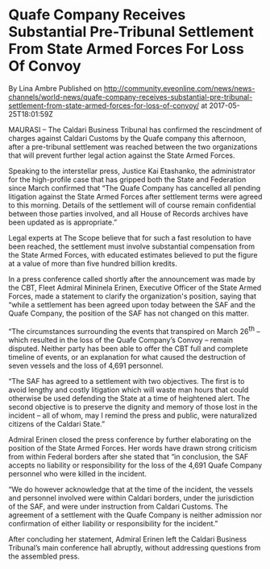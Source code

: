 # Quafe Company Receives Substantial Pre-Tribunal Settlement From State Armed Forces For Loss Of Convoy
By Lina Ambre
Published on http://community.eveonline.com/news/news-channels/world-news/quafe-company-receives-substantial-pre-tribunal-settlement-from-state-armed-forces-for-loss-of-convoy/ at 2017-05-25T18:01:59Z

MAURASI – The Caldari Business Tribunal has confirmed the rescindment of charges against Caldari Customs by the Quafe company this afternoon, after a pre-tribunal settlement was reached between the two organizations that will prevent further legal action against the State Armed Forces.

Speaking to the interstellar press, Justice Kai Etashanko, the administrator for the high-profile case that has gripped both the State and Federation since March confirmed that “The Quafe Company has cancelled all pending litigation against the State Armed Forces after settlement terms were agreed to this morning. Details of the settlement will of course remain confidential between those parties involved, and all House of Records archives have been updated as is appropriate.”

Legal experts at The Scope believe that for such a fast resolution to have been reached, the settlement must involve substantial compensation from the State Armed Forces, with educated estimates believed to put the figure at a value of more than five hundred billion kredits.

In a press conference called shortly after the announcement was made by the CBT, Fleet Admiral Mininela Erinen, Executive Officer of the State Armed Forces, made a statement to clarify the organization's position, saying that “while a settlement has been agreed upon today between the SAF and the Quafe Company, the position of the SAF has not changed on this matter.

“The circumstances surrounding the events that transpired on March 26<sup><font size="2">th</font></sup> – which resulted in the loss of the Quafe Company’s Convoy – remain disputed. Neither party has been able to offer the CBT full and complete timeline of events, or an explanation for what caused the destruction of seven vessels and the loss of 4,691 personnel.

“The SAF has agreed to a settlement with two objectives. The first is to avoid lengthy and costly litigation which will waste man hours that could otherwise be used defending the State at a time of heightened alert. The second objective is to preserve the dignity and memory of those lost in the incident – all of whom, may I remind the press and public, were naturalized citizens of the Caldari State.”

Admiral Erinen closed the press conference by further elaborating on the position of the State Armed Forces. Her words have drawn strong criticism from within Federal borders after she stated that “in conclusion, the SAF accepts no liability or responsibility for the loss of the 4,691 Quafe Company personnel who were killed in the incident.

“We do however acknowledge that at the time of the incident, the vessels and personnel involved were within Caldari borders, under the jurisdiction of the SAF, and were under instruction from Caldari Customs. The agreement of a settlement with the Quafe Company is neither admission nor confirmation of either liability or responsibility for the incident.”

After concluding her statement, Admiral Erinen left the Caldari Business Tribunal’s main conference hall abruptly, without addressing questions from the assembled press.

